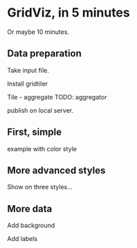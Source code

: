 # GridViz, in 5 minutes

Or maybe 10 minutes.

## Data preparation

Take input file.

Install gridtiler

Tile - aggregate
TODO: aggregator

publish on local server.

## First, simple

example with color style

## More advanced styles

Show on three styles...


## More data

Add background

Add labels




